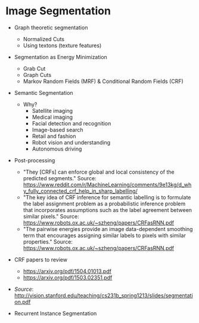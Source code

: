 # Image Segmentation

* Graph theoretic segmentation
  * Normalized Cuts
  * Using textons (texture features)
* Segmentation as Energy Minimization
  * Grab Cut
  * Graph Cuts
  * Markov Random Fields (MRF) & Conditional Random Fields (CRF)
* Semantic Segmentation
  * Why?
    * Satellite imaging
	* Medical imaging
	* Facial detection and recognition
	* Image-based search
	* Retail and fashion
    * Robot vision and understanding
	* Autonomous driving
* Post-processing
  * "They [CRFs] can enforce global and local consistency of the predicted segments." Source: https://www.reddit.com/r/MachineLearning/comments/9e13kg/d_why_fully_connected_crf_help_in_sharp_labelling/
  * "The key idea of CRF inference for semantic labelling is to formulate the label assignment problem as a probabilistic inference problem that incorporates assumptions such as the label agreement between similar pixels." Source: https://www.robots.ox.ac.uk/~szheng/papers/CRFasRNN.pdf
  * "The pairwise energies provide an image data-dependent smoothing term that encourages assigning similar labels to pixels with similar properties." Source: https://www.robots.ox.ac.uk/~szheng/papers/CRFasRNN.pdf
  
* CRF papers to review
  * https://arxiv.org/pdf/1504.01013.pdf
  * https://arxiv.org/pdf/1503.02351.pdf

* *Source*: http://vision.stanford.edu/teaching/cs231b_spring1213/slides/segmentation.pdf

* Recurrent Instance Segmentation